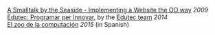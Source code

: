 [A Smalltalk by the Seaside - Implementing a Website the OO way](http://edutec.citilab.eu/downloads/TFC-ASmalltalkByTheSeaside.pdf) _2009_  
[Edutec: Programar per Innovar](http://edutec.citilab.eu/downloads/Edutec-Programarperinnovar.pdf), by the [Edutec team](http://edutec.citilab.eu/#equip) _2014_  
[El zoo de la computación](files/zoo.pdf) _2015_ (in Spanish)  

